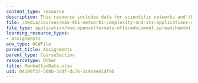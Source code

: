 ```yaml
---
content_type: resource
description: This resource includes data for scientific networks and the bomb.
file: /media/courses/mas-961-networks-complexity-and-its-applications-spring-2011/84198f37508b3ddfdc763c9bae41df9b_ManhattanData.xlsx
file_type: application/vnd.openxmlformats-officedocument.spreadsheetml.sheet
learning_resource_types:
- Assignments
ocw_type: OCWFile
parent_title: Assignments
parent_type: CourseSection
resourcetype: Other
title: ManhattanData.xlsx
uid: 84198f37-508b-3ddf-dc76-3c9bae41df9b
---
```


